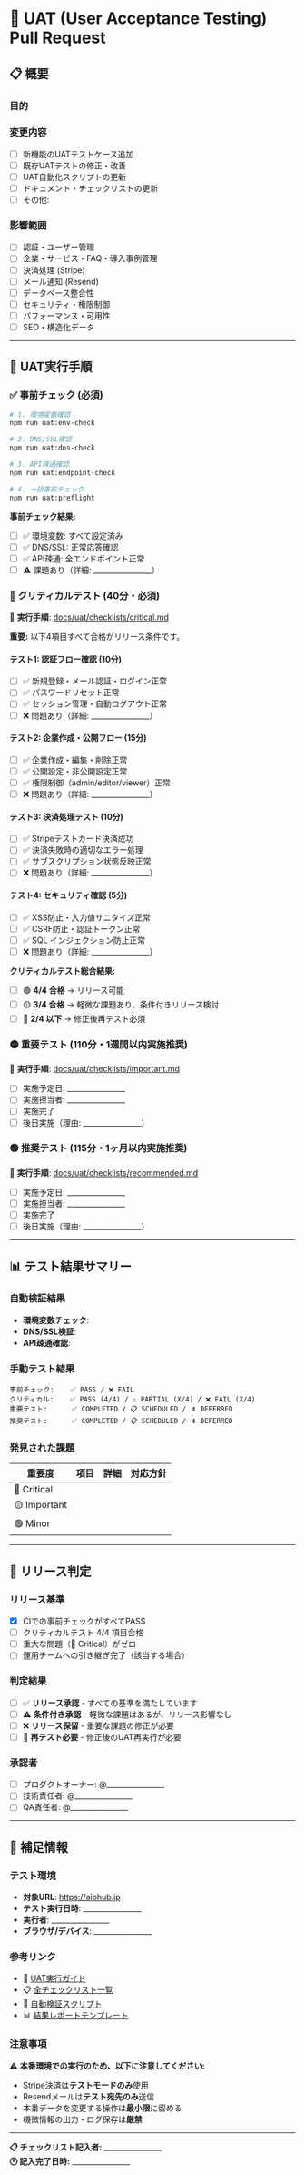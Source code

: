 # 🧪 UAT (User Acceptance Testing) Pull Request

## 📋 概要

### 目的
<!-- UAT実行の目的（例：本番リリース前検証、新機能品質確認、運用品質向上等） -->

### 変更内容
<!-- このPRで追加・変更されたUAT関連の内容 -->
- [ ] 新機能のUATテストケース追加
- [ ] 既存UATテストの修正・改善
- [ ] UAT自動化スクリプトの更新
- [ ] ドキュメント・チェックリストの更新
- [ ] その他: 

### 影響範囲
<!-- UAT実行により確認される機能・システム範囲 -->
- [ ] 認証・ユーザー管理
- [ ] 企業・サービス・FAQ・導入事例管理
- [ ] 決済処理 (Stripe)
- [ ] メール通知 (Resend)
- [ ] データベース整合性
- [ ] セキュリティ・権限制御
- [ ] パフォーマンス・可用性
- [ ] SEO・構造化データ

---

## 🔧 UAT実行手順

### ✅ 事前チェック (必須)
```bash
# 1. 環境変数確認
npm run uat:env-check

# 2. DNS/SSL確認  
npm run uat:dns-check

# 3. API疎通確認
npm run uat:endpoint-check

# 4. 一括事前チェック
npm run uat:preflight
```

**事前チェック結果:**
- [ ] ✅ 環境変数: すべて設定済み
- [ ] ✅ DNS/SSL: 正常応答確認
- [ ] ✅ API疎通: 全エンドポイント正常
- [ ] ⚠️ 課題あり（詳細: ________________）

### 🚨 クリティカルテスト (40分・必須)
📄 **実行手順**: [docs/uat/checklists/critical.md](../docs/uat/checklists/critical.md)

**重要:** 以下4項目すべて合格がリリース条件です。

#### テスト1: 認証フロー確認 (10分)
- [ ] ✅ 新規登録・メール認証・ログイン正常
- [ ] ✅ パスワードリセット正常
- [ ] ✅ セッション管理・自動ログアウト正常
- [ ] ❌ 問題あり（詳細: ________________）

#### テスト2: 企業作成・公開フロー (15分)
- [ ] ✅ 企業作成・編集・削除正常
- [ ] ✅ 公開設定・非公開設定正常
- [ ] ✅ 権限制御（admin/editor/viewer）正常
- [ ] ❌ 問題あり（詳細: ________________）

#### テスト3: 決済処理テスト (10分)
- [ ] ✅ Stripeテストカード決済成功
- [ ] ✅ 決済失敗時の適切なエラー処理
- [ ] ✅ サブスクリプション状態反映正常
- [ ] ❌ 問題あり（詳細: ________________）

#### テスト4: セキュリティ確認 (5分)
- [ ] ✅ XSS防止・入力値サニタイズ正常
- [ ] ✅ CSRF防止・認証トークン正常
- [ ] ✅ SQL インジェクション防止正常
- [ ] ❌ 問題あり（詳細: ________________）

**クリティカルテスト総合結果:**
- [ ] 🟢 **4/4 合格** → リリース可能
- [ ] 🟡 **3/4 合格** → 軽微な課題あり、条件付きリリース検討
- [ ] 🔴 **2/4 以下** → 修正後再テスト必須

### 🟡 重要テスト (110分・1週間以内実施推奨)
📄 **実行手順**: [docs/uat/checklists/important.md](../docs/uat/checklists/important.md)

- [ ] 実施予定日: ________________
- [ ] 実施担当者: ________________
- [ ] 実施完了
- [ ] 後日実施（理由: ________________）

### 🟢 推奨テスト (115分・1ヶ月以内実施推奨)
📄 **実行手順**: [docs/uat/checklists/recommended.md](../docs/uat/checklists/recommended.md)

- [ ] 実施予定日: ________________
- [ ] 実施担当者: ________________
- [ ] 実施完了
- [ ] 後日実施（理由: ________________）

---

## 📊 テスト結果サマリー

### 自動検証結果
- **環境変数チェック**: <!-- CI結果を記載 -->
- **DNS/SSL検証**: <!-- CI結果を記載 -->
- **API疎通確認**: <!-- CI結果を記載 -->

### 手動テスト結果
```
事前チェック:    ✅ PASS / ❌ FAIL
クリティカル:    ✅ PASS (4/4) / ⚠️ PARTIAL (X/4) / ❌ FAIL (X/4)
重要テスト:      ✅ COMPLETED / 📋 SCHEDULED / ⏸️ DEFERRED
推奨テスト:      ✅ COMPLETED / 📋 SCHEDULED / ⏸️ DEFERRED
```

### 発見された課題
<!-- 問題が発見された場合は詳細を記載 -->
| 重要度 | 項目 | 詳細 | 対応方針 |
|--------|------|------|----------|
| 🔴 Critical | | | |
| 🟡 Important | | | |
| 🟢 Minor | | | |

---

## 🚀 リリース判定

### リリース基準
- [x] CIでの事前チェックがすべてPASS
- [ ] クリティカルテスト 4/4 項目合格
- [ ] 重大な問題（🔴 Critical）がゼロ
- [ ] 運用チームへの引き継ぎ完了（該当する場合）

### 判定結果
- [ ] ✅ **リリース承認** - すべての基準を満たしています
- [ ] ⚠️ **条件付き承認** - 軽微な課題はあるが、リリース影響なし
- [ ] ❌ **リリース保留** - 重要な課題の修正が必要
- [ ] 🔄 **再テスト必要** - 修正後のUAT再実行が必要

### 承認者
- [ ] プロダクトオーナー: @________________
- [ ] 技術責任者: @________________
- [ ] QA責任者: @________________

---

## 📝 補足情報

### テスト環境
- **対象URL**: https://aiohub.jp
- **テスト実行日時**: ________________
- **実行者**: ________________
- **ブラウザ/デバイス**: ________________

### 参考リンク
- 📖 [UAT実行ガイド](../docs/uat/runner.md)
- 📋 [全チェックリスト一覧](../docs/uat/README.md)
- 🔧 [自動検証スクリプト](../scripts/uat/)
- 📊 [結果レポートテンプレート](../docs/uat/templates/report.md)

### 注意事項
⚠️ **本番環境での実行のため、以下に注意してください:**
- Stripe決済は**テストモードのみ**使用
- Resendメールは**テスト宛先のみ**送信
- 本番データを変更する操作は**最小限**に留める
- 機微情報の出力・ログ保存は**厳禁**

---

**📋 チェックリスト記入者:** ________________  
**🕐 記入完了日時:** ________________